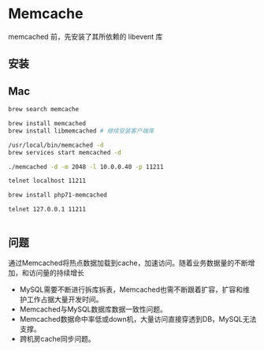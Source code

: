# Memcache

memcached 前，先安装了其所依赖的 libevent 库

## 安装

## Mac

```sh
brew search memcache

brew install memcached
brew install libmemcached # 继续安装客户端库

/usr/local/bin/memcached -d
brew services start memcached -d

./memcached -d -m 2048 -l 10.0.0.40 -p 11211

telnet localhost 11211

brew install php71-memcached
```

```
telnet 127.0.0.1 11211


```

## 问题

通过Memcached将热点数据加载到cache，加速访问。随着业务数据量的不断增加，和访问量的持续增长

* MySQL需要不断进行拆库拆表，Memcached也需不断跟着扩容，扩容和维护工作占据大量开发时间。
* Memcached与MySQL数据库数据一致性问题。
* Memcached数据命中率低或down机，大量访问直接穿透到DB，MySQL无法支撑。
* 跨机房cache同步问题。
